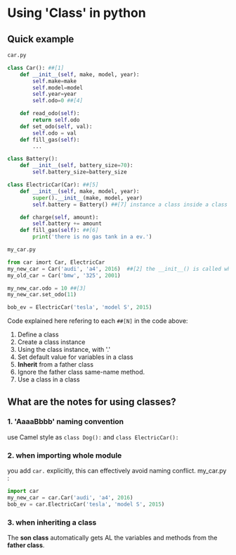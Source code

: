 # Using 'Class' in python

## Quick example

```py
car.py

class Car(): ##[1]
    def __init__(self, make, model, year):
        self.make=make
        self.model=model
        self.year=year
        self.odo=0 ##[4]

    def read_odo(self):
        return self.odo
    def set_odo(self, val):
        self.odo = val
    def fill_gas(self):
        ...

class Battery():
    def __init__(self, battery_size=70):
        self.battery_size=battery_size

class ElectricCar(Car): ##[5]
    def __init__(self, make, model, year):
        super().__init__(make, model, year)
        self.battery = Battery() ##[7] instance a class inside a class

    def charge(self, amount):
        self.battery += amount
    def fill_gas(self): ##[6]
        print('there is no gas tank in a ev.')

```

```py
my_car.py

from car imort Car, ElectricCar
my_new_car = Car('audi', 'a4', 2016)  ##[2] the __init__() is called when instancing a class.
my_old_car = Car('bmw', '325', 2001)

my_new_car.odo = 10 ##[3]
my_new_car.set_odo(11)

bob_ev = ElectricCar('tesla', 'model S', 2015)
```

Code explained here refering to each `##[N]` in the code above:

1. Define a class
2. Create a class instance
3. Using the class instance, with '.'
4. Set default value for variables in a class
5. **Inherit** from a father class
6. Ignore the father class same-name method.
7. Use a class in a class

## What are the notes for using classes?

### 1. 'AaaaBbbb' naming convention

use Camel style as `class Dog():` and `class ElectricCar():`

### 2. when importing whole module

you add `car.` explicitly, this can effectively avoid naming conflict. my_car.py :

```py
import car
my_new_car = car.Car('audi', 'a4', 2016)
bob_ev = car.ElectricCar('tesla', 'model S', 2015)
```

### 3. when inheriting a class

The **son class** automatically gets AL the variables and methods from the **father class**.
